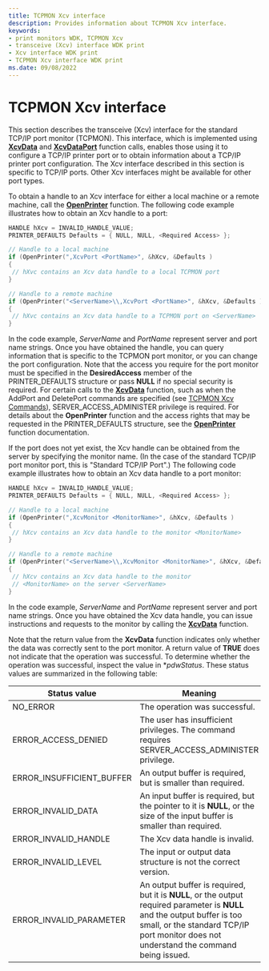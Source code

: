 ```yaml
---
title: TCPMON Xcv interface
description: Provides information about TCPMON Xcv interface.
keywords:
- print monitors WDK, TCPMON Xcv
- transceive (Xcv) interface WDK print
- Xcv interface WDK print
- TCPMON Xcv interface WDK print
ms.date: 09/08/2022
---
```


# TCPMON Xcv interface

This section describes the transceive (Xcv) interface for the standard TCP/IP port monitor (TCPMON). This interface, which is implemented using [**XcvData**](/previous-versions/ff564255(v=vs.85)) and [**XcvDataPort**](/windows-hardware/drivers/ddi/winsplp/nf-winsplp-xcvdataport) function calls, enables those using it to configure a TCP/IP printer port or to obtain information about a TCP/IP printer port configuration. The Xcv interface described in this section is specific to TCP/IP ports. Other Xcv interfaces might be available for other port types.

To obtain a handle to an Xcv interface for either a local machine or a remote machine, call the [**OpenPrinter**](/windows/win32/printdocs/openprinter) function. The following code example illustrates how to obtain an Xcv handle to a port:

```cpp
HANDLE hXcv = INVALID_HANDLE_VALUE;
PRINTER_DEFAULTS Defaults = { NULL, NULL, <Required Access> };

// Handle to a local machine
if (OpenPrinter(",XcvPort <PortName>", &hXcv, &Defaults )
{
 // hXvc contains an Xcv data handle to a local TCPMON port
}

// Handle to a remote machine
if (OpenPrinter("<ServerName>\\,XcvPort <PortName>", &hXcv, &Defaults )
{
 // hXvc contains an Xcv data handle to a TCPMON port on <ServerName>
}
```

In the code example, *ServerName* and *PortName* represent server and port name strings. Once you have obtained the handle, you can query information that is specific to the TCPMON port monitor, or you can change the port configuration. Note that the access you require for the port monitor must be specified in the **DesiredAccess** member of the PRINTER_DEFAULTS structure or pass **NULL** if no special security is required. For certain calls to the [**XcvData**](/previous-versions/ff564255(v=vs.85)) function, such as when the AddPort and DeletePort commands are specified (see [TCPMON Xcv Commands](tcpmon-xcv-commands.md)), SERVER_ACCESS_ADMINISTER privilege is required. For details about the **OpenPrinter** function and the access rights that may be requested in the PRINTER_DEFAULTS structure, see the [**OpenPrinter**](/windows/win32/printdocs/openprinter) function documentation.

If the port does not yet exist, the Xcv handle can be obtained from the server by specifying the monitor name. (In the case of the standard TCP/IP port monitor port, this is "Standard TCP/IP Port".) The following code example illustrates how to obtain an Xcv data handle to a port monitor:

```cpp
HANDLE hXcv = INVALID_HANDLE_VALUE;
PRINTER_DEFAULTS Defaults = { NULL, NULL, <Required Access> };

// Handle to a local machine
if (OpenPrinter(",XcvMonitor <MonitorName>", &hXcv, &Defaults )
{
 // hXcv contains an Xcv data handle to the monitor <MonitorName>
}

// Handle to a remote machine
if (OpenPrinter("<ServerName>\\,XcvMonitor <MonitorName>", &hXcv, &Defaults )
{
 // hXcv contains an Xcv data handle to the monitor 
 // <MonitorName> on the server <ServerName>
}
```

In the code example, *ServerName* and *PortName* represent server and port name strings. Once you have obtained the Xcv data handle, you can issue instructions and requests to the monitor by calling the [**XcvData**](/previous-versions/ff564255(v=vs.85)) function.

Note that the return value from the **XcvData** function indicates only whether the data was correctly sent to the port monitor. A return value of **TRUE** does not indicate that the operation was successful. To determine whether the operation was successful, inspect the value in \**pdwStatus*. These status values are summarized in the following table:

| Status value | Meaning |
|--|--|
| NO_ERROR | The operation was successful. |
| ERROR_ACCESS_DENIED | The user has insufficient privileges. The command requires SERVER_ACCESS_ADMINISTER privilege. |
| ERROR_INSUFFICIENT_BUFFER | An output buffer is required, but is smaller than required. |
| ERROR_INVALID_DATA | An input buffer is required, but the pointer to it is **NULL**, or the size of the input buffer is smaller than required. |
| ERROR_INVALID_HANDLE | The Xcv data handle is invalid. |
| ERROR_INVALID_LEVEL | The input or output data structure is not the correct version. |
| ERROR_INVALID_PARAMETER | An output buffer is required, but it is **NULL**, or the output required parameter is **NULL** and the output buffer is too small, or the standard TCP/IP port monitor does not understand the command being issued. |
